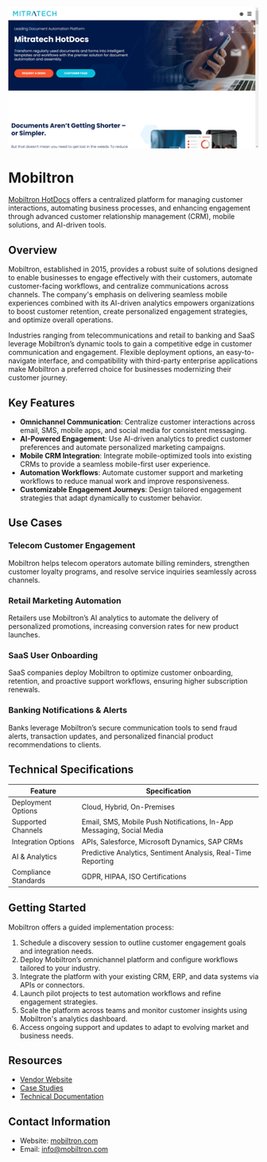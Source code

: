 ![Mobiltron](assets/mobiltron.png)

# Mobiltron  
  
[Mobiltron HotDocs](https://mitratech.com/products/hotdocs/) offers a centralized platform for managing customer interactions, automating business processes, and enhancing engagement through advanced customer relationship management (CRM), mobile solutions, and AI-driven tools.  

## Overview  
Mobiltron, established in 2015, provides a robust suite of solutions designed to enable businesses to engage effectively with their customers, automate customer-facing workflows, and centralize communications across channels. The company's emphasis on delivering seamless mobile experiences combined with its AI-driven analytics empowers organizations to boost customer retention, create personalized engagement strategies, and optimize overall operations.  

Industries ranging from telecommunications and retail to banking and SaaS leverage Mobiltron’s dynamic tools to gain a competitive edge in customer communication and engagement. Flexible deployment options, an easy-to-navigate interface, and compatibility with third-party enterprise applications make Mobiltron a preferred choice for businesses modernizing their customer journey.  

## Key Features  
- **Omnichannel Communication**: Centralize customer interactions across email, SMS, mobile apps, and social media for consistent messaging.  
- **AI-Powered Engagement**: Use AI-driven analytics to predict customer preferences and automate personalized marketing campaigns.  
- **Mobile CRM Integration**: Integrate mobile-optimized tools into existing CRMs to provide a seamless mobile-first user experience.  
- **Automation Workflows**: Automate customer support and marketing workflows to reduce manual work and improve responsiveness.  
- **Customizable Engagement Journeys**: Design tailored engagement strategies that adapt dynamically to customer behavior.  

## Use Cases  
### Telecom Customer Engagement  
Mobiltron helps telecom operators automate billing reminders, strengthen customer loyalty programs, and resolve service inquiries seamlessly across channels.  

### Retail Marketing Automation  
Retailers use Mobiltron’s AI analytics to automate the delivery of personalized promotions, increasing conversion rates for new product launches.  

### SaaS User Onboarding  
SaaS companies deploy Mobiltron to optimize customer onboarding, retention, and proactive support workflows, ensuring higher subscription renewals.  

### Banking Notifications & Alerts  
Banks leverage Mobiltron’s secure communication tools to send fraud alerts, transaction updates, and personalized financial product recommendations to clients.  

## Technical Specifications  

| Feature              | Specification                         |  
|----------------------|---------------------------------------|  
| Deployment Options   | Cloud, Hybrid, On-Premises            |  
| Supported Channels   | Email, SMS, Mobile Push Notifications, In-App Messaging, Social Media |  
| Integration Options  | APIs, Salesforce, Microsoft Dynamics, SAP CRMs |  
| AI & Analytics       | Predictive Analytics, Sentiment Analysis, Real-Time Reporting |  
| Compliance Standards | GDPR, HIPAA, ISO Certifications       |  

## Getting Started  
Mobiltron offers a guided implementation process:  
1. Schedule a discovery session to outline customer engagement goals and integration needs.  
2. Deploy Mobiltron’s omnichannel platform and configure workflows tailored to your industry.  
3. Integrate the platform with your existing CRM, ERP, and data systems via APIs or connectors.  
4. Launch pilot projects to test automation workflows and refine engagement strategies.  
5. Scale the platform across teams and monitor customer insights using Mobiltron's analytics dashboard.  
6. Access ongoing support and updates to adapt to evolving market and business needs.  

## Resources  
- [Vendor Website](https://www.mobiltron.com/)  
- [Case Studies](https://www.mobiltron.com/resources)  
- [Technical Documentation](https://www.mobiltron.com/docs)  

## Contact Information  
- Website: [mobiltron.com](https://www.mobiltron.com/)  
- Email: info@mobiltron.com  
